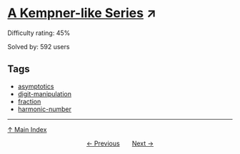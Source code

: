 # [A Kempner-like Series](https://projecteuler.net/problem=368) ↗️

Difficulty rating: 45%

Solved by: 592 users
## Tags

- [asymptotics](../tags/asymptotics.md)
- [digit-manipulation](../tags/digit-manipulation.md)
- [fraction](../tags/fraction.md)
- [harmonic-number](../tags/harmonic-number.md)



---

[↑ Main Index](../README.md)


<div align=center><a href='367.md'>← Previous</a> &nbsp;&nbsp; &nbsp;&nbsp;  <a href='369.md'>Next →</a></div>
